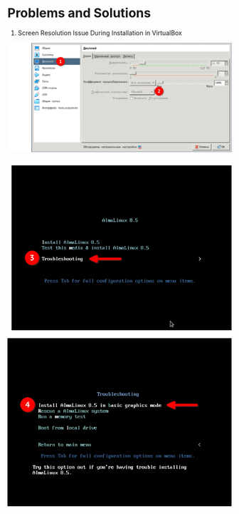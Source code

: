# Problems and Solutions

1. Screen Resolution Issue During Installation in VirtualBox

![](01/1.png)

![](01/2.png)

![](01/3.png)